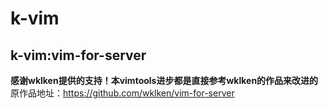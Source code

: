 k-vim
=======================

## k-vim:vim-for-server
**感谢wklken提供的支持！本vimtools进步都是直接参考wklken的作品来改进的**
原作品地址：https://github.com/wklken/vim-for-server
